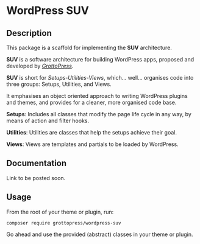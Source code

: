 # WordPress SUV

## Description

This package is a scaffold for implementing the **SUV** architecture.

**SUV** is a software architecture for building WordPress apps, proposed and developed by [*GrottoPress*](https://www.grottopress.com).

**SUV** is short for *Setups-Utilities-Views*, which... well... organises code into three groups: Setups, Utilities, and Views.

It emphasises an object oriented approach to writing WordPress plugins and themes, and provides for a cleaner, more organised code base.

**Setups**: Includes all classes that modify the page life cycle in any way, by means of action and filter hooks.

**Utilities**: Utilities are classes that help the setups achieve their goal.

**Views**: Views are templates and partials to be loaded by WordPress.

## Documentation

Link to be posted soon.

## Usage

From the root of your theme or plugin, run:

`composer require grottopress/wordpress-suv`

Go ahead and use the provided (abstract) classes in your theme or plugin.
